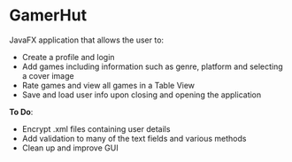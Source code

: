 # GamerHut
JavaFX application that allows the user to:

  * Create a profile and login
  * Add games including information such as genre, platform and selecting a cover image
  * Rate games and view all games in a Table View
  * Save and load user info upon closing and opening the application

**To Do**:

  * Encrypt .xml files containing user details
  * Add validation to many of the text fields and various methods
  * Clean up and improve GUI

